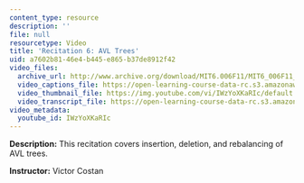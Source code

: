 ```yaml
---
content_type: resource
description: ''
file: null
resourcetype: Video
title: 'Recitation 6: AVL Trees'
uid: a7602b81-46e4-b445-e865-b37de8912f42
video_files:
  archive_url: http://www.archive.org/download/MIT6.006F11/MIT6_006F11_rec06_300k.mp4
  video_captions_file: https://open-learning-course-data-rc.s3.amazonaws.com/6-006-introduction-to-algorithms-fall-2011/de62cedd35e954f2bcb46ace4bdce5b5_IWzYoXKaRIc.vtt
  video_thumbnail_file: https://img.youtube.com/vi/IWzYoXKaRIc/default.jpg
  video_transcript_file: https://open-learning-course-data-rc.s3.amazonaws.com/6-006-introduction-to-algorithms-fall-2011/7548e185d333768d9d468356f281b97a_IWzYoXKaRIc.pdf
video_metadata:
  youtube_id: IWzYoXKaRIc
---
```


**Description:** This recitation covers insertion, deletion, and rebalancing of AVL trees.

**Instructor:** Victor Costan